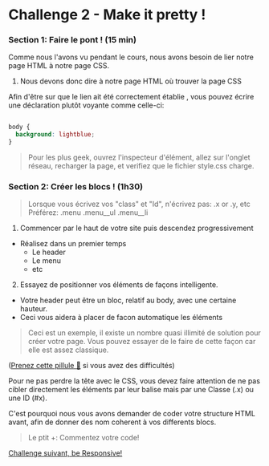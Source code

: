Challenge 2 - Make it pretty !
================

### Section 1: Faire le pont ! (15 min)

Comme nous l'avons vu pendant le cours, nous avons besoin de lier notre page HTML à notre page CSS.

1. Nous devons donc dire à notre page HTML où trouver la page CSS

Afin d'être sur que le lien ait été correctement établie , vous pouvez écrire une déclaration plutôt voyante comme celle-ci:

```css

body {
  background: lightblue;
}

```

> Pour les plus geek, ouvrez l'inspecteur d'élément, allez sur l'onglet réseau, recharger la page, et verifiez que le fichier style.css charge.


### Section 2: Créer les blocs ! (1h30)

> Lorsque vous écrivez vos "class" et "Id", n'écrivez pas:
  .x or .y, etc
Préférez:
  .menu .menu__ul .menu__li

1. Commencer par le haut de votre site puis descendez progressivement
  - Réalisez dans un premier temps
    - Le header
    - Le menu
    - etc

2. Essayez de positionner vos éléments de façons intelligente.
  - Votre header peut être un bloc, relatif au body, avec une certaine hauteur.
  - Ceci vous aidera à placer de facon automatique les éléments

>Ceci est un exemple, il existe un nombre quasi illimité de solution pour créer votre page. Vous pouvez essayer de le faire de cette façon car elle est assez classique.

([Prenez cette pillule :pill:](https://github.com/makersacademy/taster2.0/blob/master/assets/pills/css.md "Taster v1") si vous avez des difficultés)

Pour ne pas perdre la tête avec le CSS, vous devez faire attention de ne pas cibler directement les éléments par leur balise mais par une Classe (.x) ou une ID (#x).

C'est pourquoi nous vous avons demander de coder votre structure HTML avant, afin de donner des nom coherent à vos differents blocs.

>Le ptit +: Commentez votre code!

[Challenge suivant, be Responsive!](https://github.com/makersacademy/taster2.0/blob/master/challenge_3.md "Challenge 3")
